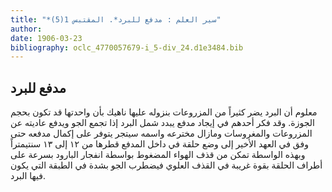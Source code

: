 ```yaml
---
title: "*سير العلم : مدفع للبرد*. المقتبس 1(5)"
author: 
date: 1906-03-23
bibliography: oclc_4770057679-i_5-div_24.d1e3484.bib
---
```




##  مدفع للبرد 


 معلوم أن البرد يضر كثيراً من المزروعات بنزوله عليها ناهيك بأن واحدتها قد تكون بحجم الجوزة. وقد فكر أحدهم في إيجاد مدفع يبدد شمل البرد إذا تجمع الجو ويدفع عاديته عن المزروعات والمغروسات ومازال مخترعه واسمه سيتجر يتوفر على إكمال مدفعه حتى وفق في العهد الأخير إلى وضع حلقة في داخل المدفع قطرها من  ١٢  إلى  ١٣  سنتيمتراً وبهذه الواسطة تمكن من قذف الهواء المضغوط بواسطة انفجار البارود بسرعة على أطراف الحلقة بقوة غريبة في القذف العلوي فيضطرب الجو بشدة في الطبقة التي يكون فيها البرد. 
